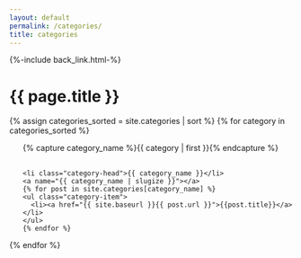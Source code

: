 ```yaml
---
layout: default
permalink: /categories/
title: categories
---
```


<div>
{%-include back_link.html-%}

<h1>{{ page.title }}</h1>

{% assign categories_sorted = site.categories | sort %}
{% for category in categories_sorted %}
  <ul class="category-group">
    {% capture category_name %}{{ category | first }}{% endcapture %}
    <h2 id="#{{ category_name | slugize }}"></h2>
    <p></p>

    <li class="category-head">{{ category_name }}</li>
    <a name="{{ category_name | slugize }}"></a>
    {% for post in site.categories[category_name] %}
    <ul class="category-item">
      <li><a href="{{ site.baseurl }}{{ post.url }}">{{post.title}}</a></li>
    </ul>
    {% endfor %}
  </ul>
{% endfor %}
</div>